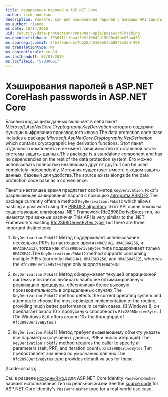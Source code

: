 ```yaml
---
title: Хэширования паролей в ASP.NET Core
author: rick-anderson
description: Узнайте, как для хэширования паролей с помощью API защиты данных ASP.NET Core.
ms.author: riande
ms.date: 10/14/2016
uid: security/data-protection/consumer-apis/password-hashing
ms.openlocfilehash: 70301ffffbaaf3c5ff0642b19b80e40be83aa438
ms.sourcegitcommit: 24b1f6decbb17bb22a45166e5fdb0845c65af498
ms.translationtype: MT
ms.contentlocale: ru-RU
ms.lasthandoff: 03/01/2019
ms.locfileid: "57039601"
---
```

# <a name="hash-passwords-in-aspnet-core"></a><span data-ttu-id="6a209-103">Хэширования паролей в ASP.NET Core</span><span class="sxs-lookup"><span data-stu-id="6a209-103">Hash passwords in ASP.NET Core</span></span>

<span data-ttu-id="6a209-104">Базовый код защиты данных включает в себя пакет *Microsoft.AspNetCore.Cryptography.KeyDerivation* которого содержит функции шифрования производного ключа.</span><span class="sxs-lookup"><span data-stu-id="6a209-104">The data protection code base includes a package *Microsoft.AspNetCore.Cryptography.KeyDerivation* which contains cryptographic key derivation functions.</span></span> <span data-ttu-id="6a209-105">Этот пакет отдельного компонента и не имеет зависимостей от остальной части системы защиты данных.</span><span class="sxs-lookup"><span data-stu-id="6a209-105">This package is a standalone component and has no dependencies on the rest of the data protection system.</span></span> <span data-ttu-id="6a209-106">Его можно использовать полностью независимо друг от друга.</span><span class="sxs-lookup"><span data-stu-id="6a209-106">It can be used completely independently.</span></span> <span data-ttu-id="6a209-107">Источник существует вместе с кодом защиты данных, базовый для удобства.</span><span class="sxs-lookup"><span data-stu-id="6a209-107">The source exists alongside the data protection code base as a convenience.</span></span>

<span data-ttu-id="6a209-108">Пакет в настоящее время предлагает свой метод `KeyDerivation.Pbkdf2` разрешающее хэширования пароля с помощью [алгоритм PBKDF2](https://tools.ietf.org/html/rfc2898#section-5.2).</span><span class="sxs-lookup"><span data-stu-id="6a209-108">The package currently offers a method `KeyDerivation.Pbkdf2` which allows hashing a password using the [PBKDF2 algorithm](https://tools.ietf.org/html/rfc2898#section-5.2).</span></span> <span data-ttu-id="6a209-109">Этот API очень похож на существующие платформы .NET Framework [Rfc2898DeriveBytes тип](/dotnet/api/system.security.cryptography.rfc2898derivebytes), но имеются три важные различия:</span><span class="sxs-lookup"><span data-stu-id="6a209-109">This API is very similar to the .NET Framework's existing [Rfc2898DeriveBytes type](/dotnet/api/system.security.cryptography.rfc2898derivebytes), but there are three important distinctions:</span></span>

1. <span data-ttu-id="6a209-110">`KeyDerivation.Pbkdf2` Метод поддерживает использование нескольких PRFs (в настоящее время `HMACSHA1`, `HMACSHA256`, и `HMACSHA512`), тогда как `Rfc2898DeriveBytes` типа поддерживает только `HMACSHA1`.</span><span class="sxs-lookup"><span data-stu-id="6a209-110">The `KeyDerivation.Pbkdf2` method supports consuming multiple PRFs (currently `HMACSHA1`, `HMACSHA256`, and `HMACSHA512`), whereas the `Rfc2898DeriveBytes` type only supports `HMACSHA1`.</span></span>

2. <span data-ttu-id="6a209-111">`KeyDerivation.Pbkdf2` Метод обнаруживает текущей операционной системы и пытается выбирать наиболее оптимизированную реализацию процедуры, обеспечивая более высокую производительность в определенных случаях.</span><span class="sxs-lookup"><span data-stu-id="6a209-111">The `KeyDerivation.Pbkdf2` method detects the current operating system and attempts to choose the most optimized implementation of the routine, providing much better performance in certain cases.</span></span> <span data-ttu-id="6a209-112">(В Windows 8, он предлагает около 10 x пропускную способность `Rfc2898DeriveBytes`.)</span><span class="sxs-lookup"><span data-stu-id="6a209-112">(On Windows 8, it offers around 10x the throughput of `Rfc2898DeriveBytes`.)</span></span>

3. <span data-ttu-id="6a209-113">`KeyDerivation.Pbkdf2` Метод требует вызывающему объекту указать все параметры (случайных данных, PRF и число итераций).</span><span class="sxs-lookup"><span data-stu-id="6a209-113">The `KeyDerivation.Pbkdf2` method requires the caller to specify all parameters (salt, PRF, and iteration count).</span></span> <span data-ttu-id="6a209-114">`Rfc2898DeriveBytes` Тип предоставляет значения по умолчанию для них.</span><span class="sxs-lookup"><span data-stu-id="6a209-114">The `Rfc2898DeriveBytes` type provides default values for these.</span></span>

[!code-csharp[](password-hashing/samples/passwordhasher.cs)]

<span data-ttu-id="6a209-115">См. в разделе [исходный код](https://github.com/aspnet/Identity/blob/master/src/Core/PasswordHasher.cs) для ASP.NET Core Identity `PasswordHasher` вариант использования тип из реальной жизни.</span><span class="sxs-lookup"><span data-stu-id="6a209-115">See the [source code](https://github.com/aspnet/Identity/blob/master/src/Core/PasswordHasher.cs) for ASP.NET Core Identity's `PasswordHasher` type for a real-world use case.</span></span>
